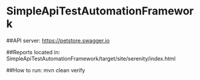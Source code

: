 # SimpleApiTestAutomationFramework

##API server: 
https://petstore.swagger.io

##Reports located in:
SimpleApiTestAutomationFramework/target/site/serenity/index.html

##How to run:
mvn clean verify